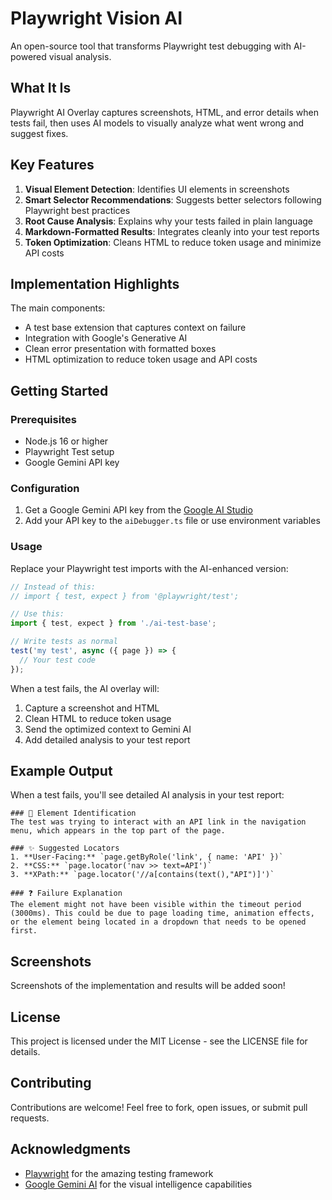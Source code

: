 # Playwright Vision AI

An open-source tool that transforms Playwright test debugging with AI-powered visual analysis.

## What It Is

Playwright AI Overlay captures screenshots, HTML, and error details when tests fail, then uses AI models to visually analyze what went wrong and suggest fixes.

## Key Features

1. **Visual Element Detection**: Identifies UI elements in screenshots
2. **Smart Selector Recommendations**: Suggests better selectors following Playwright best practices
3. **Root Cause Analysis**: Explains why your tests failed in plain language
4. **Markdown-Formatted Results**: Integrates cleanly into your test reports
5. **Token Optimization**: Cleans HTML to reduce token usage and minimize API costs

## Implementation Highlights

The main components:
- A test base extension that captures context on failure
- Integration with Google's Generative AI
- Clean error presentation with formatted boxes
- HTML optimization to reduce token usage and API costs

## Getting Started

### Prerequisites

- Node.js 16 or higher
- Playwright Test setup
- Google Gemini API key

### Configuration

1. Get a Google Gemini API key from the [Google AI Studio](https://makersuite.google.com/)
2. Add your API key to the `aiDebugger.ts` file or use environment variables

### Usage

Replace your Playwright test imports with the AI-enhanced version:

```typescript
// Instead of this:
// import { test, expect } from '@playwright/test';

// Use this:
import { test, expect } from './ai-test-base';

// Write tests as normal
test('my test', async ({ page }) => {
  // Your test code
});
```

When a test fails, the AI overlay will:
1. Capture a screenshot and HTML
2. Clean HTML to reduce token usage
3. Send the optimized context to Gemini AI
4. Add detailed analysis to your test report

## Example Output

When a test fails, you'll see detailed AI analysis in your test report:

```
### 🎯 Element Identification
The test was trying to interact with an API link in the navigation menu, which appears in the top part of the page.

### ✨ Suggested Locators
1. **User-Facing:** `page.getByRole('link', { name: 'API' })`
2. **CSS:** `page.locator('nav >> text=API')`
3. **XPath:** `page.locator('//a[contains(text(),"API")]')`

### ❓ Failure Explanation
The element might not have been visible within the timeout period (3000ms). This could be due to page loading time, animation effects, or the element being located in a dropdown that needs to be opened first.
```

## Screenshots

Screenshots of the implementation and results will be added soon!

## License

This project is licensed under the MIT License - see the LICENSE file for details.

## Contributing

Contributions are welcome! Feel free to fork, open issues, or submit pull requests.

## Acknowledgments

- [Playwright](https://playwright.dev/) for the amazing testing framework
- [Google Gemini AI](https://deepmind.google/technologies/gemini/) for the visual intelligence capabilities